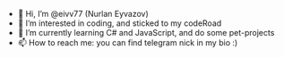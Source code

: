 - 👋 Hi, I’m @eivv77 (Nurlan Eyvazov)
- 👀 I’m interested in coding, and sticked to my codeRoad
- 🌱 I’m currently learning C# and JavaScript, and do some pet-projects
- 📫 How to reach me: you can find telegram nick in my bio :)
